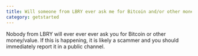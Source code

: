 ```yaml
---
title: Will someone from LBRY ever ask me for Bitcoin and/or other money?
category: getstarted
---
```


Nobody from LBRY will ever ever ever ask you for Bitcoin or other money/value.  If this is happening,
it is likely a scammer and you should immediately report it in a public channel.
